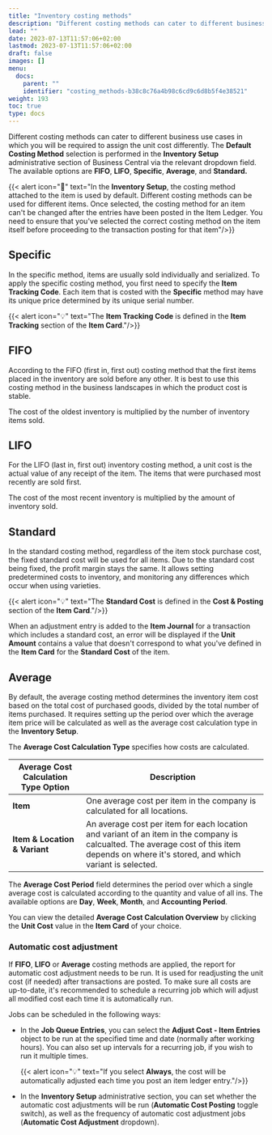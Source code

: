 ```yaml
---
title: "Inventory costing methods"
description: "Different costing methods can cater to different business use cases in which you will be required to assign the unit cost differently."
lead: ""
date: 2023-07-13T11:57:06+02:00
lastmod: 2023-07-13T11:57:06+02:00
draft: false
images: []
menu:
  docs:
    parent: ""
    identifier: "costing_methods-b38c8c76a4b98c6cd9c6d8b5f4e38521"
weight: 193
toc: true
type: docs
---
```


Different costing methods can cater to different business use cases in which you will be required to assign the unit cost differently. The **Default Costing Method** selection is performed in the **Inventory Setup** administrative section of Business Central via the relevant dropdown field. The available options are **FIFO**, **LIFO**, **Specific**, **Average**, and **Standard.**


  {{< alert icon="📝" text="In the <b>Inventory Setup</b>, the costing method attached to the item is used by default. Different costing methods can be used for different items. Once selected, the costing method for an item can't be changed after the entries have been posted in the Item Ledger. You need to ensure that you've selected the correct costing method on the item itself before proceeding to the transaction posting for that item"/>}}

## Specific

In the specific method, items are usually sold individually and serialized. To apply the specific costing method, you first need to specify the **Item Tracking Code**. Each item that is costed with the **Specific** method may have its unique price determined by its unique serial number. 

  {{< alert icon="💡" text="The <b>Item Tracking Code</b> is defined in the <b>Item Tracking</b> section of the <b>Item Card</b>."/>}}

## FIFO

According to the FIFO (first in, first out) costing method that the first items placed in the inventory are sold before any other. It is best to use this costing method in the business landscapes in which the product cost is stable.

The cost of the oldest inventory is multiplied by the number of inventory items sold. 

## LIFO

For the LIFO (last in, first out) inventory costing method, a unit cost is the actual value of any receipt of the item. The items that were purchased most recently are sold first.

The cost of the most recent inventory is multiplied by the amount of inventory sold.

## Standard

In the standard costing method, regardless of the item stock purchase cost, the fixed standard cost will be used for all items. Due to the standard cost being fixed, the profit margin stays the same. It allows setting predetermined costs to inventory, and monitoring any differences which occur when using varieties. 

  {{< alert icon="💡" text="The <b>Standard Cost</b> is defined in the <b>Cost & Posting</b> section of the <b>Item Card</b>."/>}}

When an adjustment entry is added to the **Item Journal** for a transaction which includes a standard cost, an error will be displayed if the **Unit Amount** contains a value that doesn't correspond to what you've defined in the **Item Card** for the **Standard Cost** of the item.

## Average

By default, the average costing method determines the inventory item cost based on the total cost of purchased goods, divided by the total number of items purchased. It requires setting up the period over which the average item price will be calculated as well as the average cost calculation type in the **Inventory Setup**. 

The **Average Cost Calculation Type** specifies how costs are calculated. 

| Average Cost Calculation Type Option      | Description |
| ----------- | ----------- |
| **Item**       | One average cost per item in the company is calculated for all locations.    |
| **Item & Location & Variant**   | An average cost per item for each location and variant of an item in the company is calcualted. The average cost of this item depends on where it's stored, and which variant is selected.       |

The **Average Cost Period** field determines the period over which a single average cost is calculated according to the quantity and value of all ins. The available options are **Day**, **Week**, **Month**, and **Accounting Period**.

You can view the detailed **Average Cost Calculation Overview** by clicking the **Unit Cost** value in the **Item Card** of your choice.

### Automatic cost adjustment

If **FIFO**, **LIFO** or **Average** costing methods are applied, the report for automatic cost adjustment needs to be run. It is used for readjusting the unit cost (if needed) after transactions are posted. To make sure all costs are up-to-date, it's recommended to schedule a recurring job which will adjust all modified cost each time it is automatically run. 

Jobs can be scheduled in the following ways:

- In the **Job Queue Entries**, you can select the **Adjust Cost - Item Entries** object to be run at the specified time and date (normally after working hours). You can also set up intervals for a recurring job, if you wish to run it multiple times.

  {{< alert icon="💡" text="If you select <b>Always</b>, the cost will be automatically adjusted each time you post an item ledger entry."/>}}

- In the **Inventory Setup** administrative section, you can set whether the automatic cost adjustments will be run (**Automatic Cost Posting** toggle switch), as well as the frequency of automatic cost adjustment jobs (**Automatic Cost Adjustment** dropdown).


